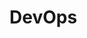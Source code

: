 # DevOps

<img src="https://media.licdn.com/dms/image/D4D12AQHRmGGu8XTqGg/article-cover_image-shrink_720_1280/0/1716809220330?e=2147483647&v=beta&t=PM6YNt4H8G2u3dfvgDdPRmWbWsfiJCLDveGhJQu-RXU" alt=""/>